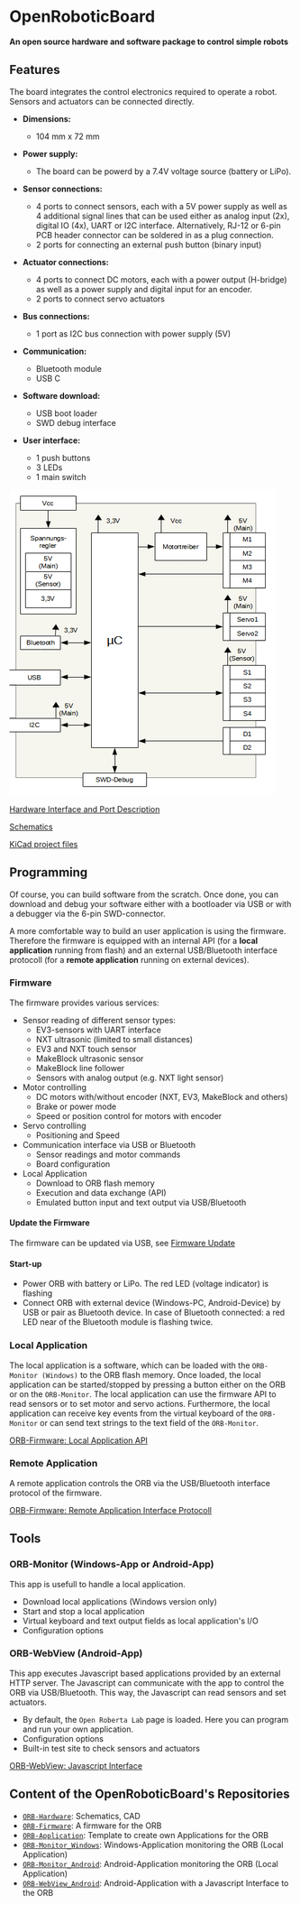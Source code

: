 # OpenRoboticBoard
**An open source hardware and software package to control simple robots**

## Features

The board integrates the control electronics required to operate a robot. Sensors and actuators can be connected directly.

* **Dimensions:**
  * 104 mm x 72 mm

* **Power supply:**
  * The board can be powerd by a 7.4V voltage source (battery or LiPo).

* **Sensor connections:**
  * 4 ports to connect sensors, each with a 5V power supply as well as 4 additional signal lines that can be used either as analog input (2x), digital IO (4x), UART or I2C interface. Alternatively, RJ-12 or 6-pin PCB header connector can be soldered in as a plug connection.
  * 2 ports for connecting an external push button (binary input)

* **Actuator connections:**
  * 4 ports to connect DC motors, each with a power output (H-bridge) as well as a power supply and digital input for an encoder.
  * 2 ports to connect servo actuators

* **Bus connections:**
  * 1 port as I2C bus connection with power supply (5V)

* **Communication:**
  * Bluetooth module
  * USB C

* **Software download:**
  * USB boot loader
  * SWD debug interface

* **User interface:**
  * 1 push buttons
  * 3 LEDs
  * 1 main switch

![Board Overview](https://github.com/ThBreuer/ORB-Hardware/blob/main/Ver-01.xx/Doc/Hardware-Overview.png)

[Hardware Interface and Port Description](https://github.com/ThBreuer/ORB-Hardware/blob/main/Ver-01.xx/Doc/Hardware-InterfaceSpezification.pdf)

[Schematics](https://github.com/ThBreuer/ORB-Hardware/blob/main/Ver-01.xx/Doc/Schematics.pdf)

[KiCad project files](https://github.com/ThBreuer/ORB-Hardware/blob/main/Ver-01.xx/KiCad)

## Programming
Of course, you can build software from the scratch. Once done, you can download and debug your software either with a bootloader via USB or with a debugger via the 6-pin SWD-connector.

A more comfortable way to build an user application is using the firmware. Therefore the firmware is equipped with an internal API (for a **local application** running from flash) and an external USB/Bluetooth interface protocoll (for a **remote application** running on external devices).

### Firmware
The firmware provides various services:
* Sensor reading of different sensor types:
  * EV3-sensors with UART interface
  * NXT ultrasonic (limited to small distances)
  * EV3 and NXT touch sensor
  * MakeBlock ultrasonic sensor
  * MakeBlock line follower
  * Sensors with analog output (e.g. NXT light sensor)
* Motor controlling 
  * DC motors with/without encoder (NXT, EV3, MakeBlock and others)
  * Brake or power mode
  * Speed or position control for motors with encoder
* Servo controlling
  * Positioning and Speed
* Communication interface via USB or Bluetooth
  * Sensor readings and motor commands
  * Board configuration
* Local Application
  * Download to ORB flash memory
  * Execution and data exchange (API)
  * Emulated button input and text output via USB/Bluetooth

#### Update the Firmware
The firmware can be updated via USB, see [Firmware Update](???)

#### Start-up
* Power ORB with battery or LiPo. The red LED (voltage indicator) is flashing
* Connect ORB with external device (Windows-PC, Android-Device) by USB or pair as Bluetooth device. In case of Bluetooth connected: a red LED near of the Bluetooth module is flashing twice.

### Local Application
The local application is a software, which can be loaded with the `ORB-Monitor (Windows)` to the ORB flash memory. Once loaded, the local application can be started/stopped by pressing a button either on the ORB or on the `ORB-Monitor`.
The local application can use the firmware API to read sensors or to set motor and servo actions. Furthermore, the local application can receive key events from the virtual keyboard of the `ORB-Monitor` or can send text strings to the text field of the `ORB-Monitor`.

[ORB-Firmware: Local Application API](https://github.com/ThBreuer/ORB-Firmware/blob/main/Doc/Firmware-LocalApplicationAPI.zip)

### Remote Application
A remote application controls the ORB via the USB/Bluetooth interface protocol of the firmware. 

[ORB-Firmware: Remote Application Interface Protocoll](https://github.com/ThBreuer/ORB-Firmware/blob/main/Doc/Firmware-RemoteInterfaceProtocol.pdf)

## Tools

### ORB-Monitor (Windows-App or Android-App)
This app is usefull to handle a local application.

* Download local applications (Windows version only)
* Start and stop a local application
* Virtual keyboard and text output fields as local application's I/O 
* Configuration options

### ORB-WebView (Android-App)
This app executes Javascript based applications provided by an external HTTP server. The Javascript can communicate with the app to control the ORB via USB/Bluetooth. This way, the Javascript can read sensors and set actuators.

* By default, the `Open Roberta Lab` page is loaded. Here you can program and run your own application.
* Configuration options
* Built-in test site to check sensors and actuators

[ORB-WebView: Javascript Interface](/Software/ORB-WebView/Doc/JavascriptInterface.pdf)

## Content of the OpenRoboticBoard's Repositories

* [`ORB-Hardware`](https://github.com/ThBreuer/ORB-Hardware): Schematics, CAD
* [`ORB-Firmware`](https://github.com/ThBreuer/ORB-Firmware): A firmware for the ORB
* [`ORB-Application`](https://github.com/ThBreuer/ORB-Application): Template to create own Applications for the ORB
* [`ORB-Monitor_Windows`](https://github.com/ThBreuer/ORB-Monitor_Windows): Windows-Application monitoring the ORB (Local Application) 
* [`ORB-Monitor_Android`](https://github.com/ThBreuer/ORB-Monitor_Android): Android-Application monitoring the ORB (Local Application)
* [`ORB-WebView_Android`](https://github.com/ThBreuer/ORB-WebView_Android): Android-Application with a Javascript Interface to the ORB
